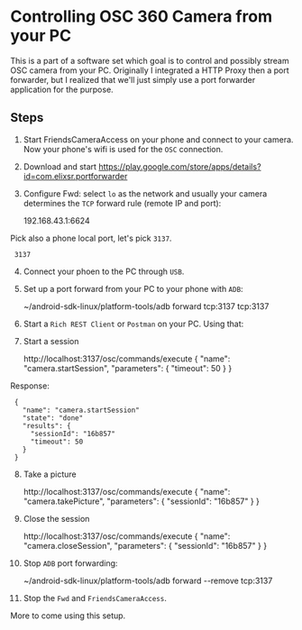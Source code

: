 Controlling OSC 360 Camera from your PC 
===========
 
This is a part of a software set which goal is to control and possibly stream OSC camera from your PC.
Originally I integrated a HTTP Proxy then a port forwarder, but I realized that we'll just simply use a port forwarder application for the purpose.

Steps
------------

1. Start FriendsCameraAccess on your phone and connect to your camera. Now your phone's wifi is used for the `OSC` connection.
2. Download and start https://play.google.com/store/apps/details?id=com.elixsr.portforwarder
3. Configure Fwd: select `lo` as the network and usually your camera determines the `TCP` forward rule (remote IP and port):


     192.168.43.1:6624


Pick also a phone local port, let's pick `3137`.

     3137

4. Connect your phoen to the PC through `USB`.
5. Set up a port forward from your PC to your phone with `ADB`:


     ~/android-sdk-linux/platform-tools/adb forward tcp:3137 tcp:3137


6. Start a `Rich REST Client` or `Postman` on your PC. Using that:
7. Start a session


     http://localhost:3137/osc/commands/execute
     {
        "name": "camera.startSession",
        "parameters": {
          "timeout": 50
        }
     }


Response:


     {
       "name": "camera.startSession"
       "state": "done"
       "results": {
         "sessionId": "16b857"
         "timeout": 50
       }
     }


8. Take a picture


     http://localhost:3137/osc/commands/execute
     {
         "name": "camera.takePicture",
         "parameters": {
             "sessionId": "16b857"
         }
     }


9. Close the session


     http://localhost:3137/osc/commands/execute
     {
         "name": "camera.closeSession",
         "parameters": {
             "sessionId": "16b857"
         }
     }


10. Stop `ADB` port forwarding:


     ~/android-sdk-linux/platform-tools/adb forward --remove tcp:3137


11. Stop the `Fwd` and `FriendsCameraAccess`.

More to come using this setup.

